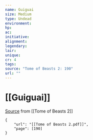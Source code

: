 ```yaml
---
name: Guiguai
size: Medium
type: Undead
environment: 
hp: 
ac: 
initiative: 
alignment: 
legendary: 
lair: 
unique: 
cr: 4
tags: 
source: "Tome of Beasts 2: 190"
url: ""
---
```

# [[Guiguai]]

[Source](zotero://open-pdf/library/items/9UQIAB6R?page=190) from [[Tome of Beasts 2]]

```pdf
{
	"url": "[[Tome of Beasts 2.pdf]]",
	"page": [190]
}
```

